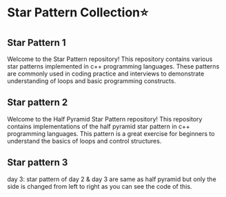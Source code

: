 # Star Pattern Collection⭐

## Star Pattern 1
Welcome to the Star Pattern repository! This repository contains various star patterns implemented in c++ programming languages. These patterns are commonly used in coding practice and interviews to demonstrate understanding of loops and basic programming constructs.

## Star pattern 2
Welcome to the Half Pyramid Star Pattern repository! This repository contains implementations of the half pyramid star pattern in c++ programming languages. This pattern is a great exercise for beginners to understand the basics of loops and control structures.

## Star pattern 3
day 3: star pattern of day 2 & day 3 are same as half pyramid but only the side is changed from left to right as you can see the code of this.

